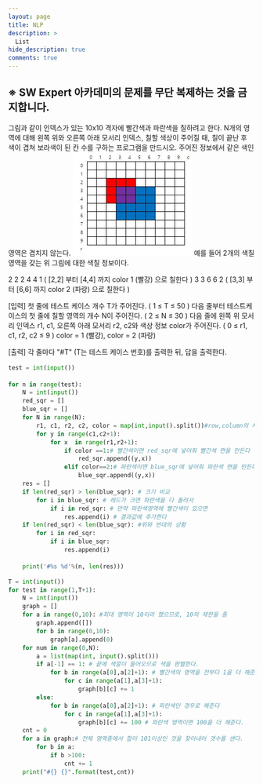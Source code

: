 ```yaml
---
layout: page
title: NLP
description: >
  List
hide_description: true
comments: true
---
```


## ※ SW Expert 아카데미의 문제를 무단 복제하는 것을 금지합니다.

그림과 같이 인덱스가 있는 10x10 격자에 빨간색과 파란색을 칠하려고 한다.
N개의 영역에 대해 왼쪽 위와 오른쪽 아래 모서리 인덱스, 칠할 색상이 주어질 때, 칠이 끝난 후 색이 겹쳐 보라색이 된 칸 수를 구하는 프로그램을 만드시오.
주어진 정보에서 같은 색인 영역은 겹치지 않는다.
![list5](../image/3.jpg)
예를 들어 2개의 색칠 영역을 갖는 위 그림에 대한 색칠 정보이다.

2
2 2 4 4 1  ( [2,2] 부터 [4,4] 까지 color 1 (빨강) 으로 칠한다 )
3 3 6 6 2 ( [3,3] 부터 [6,6] 까지 color 2 (파랑) 으로 칠한다 )

[입력]
첫 줄에 테스트 케이스 개수 T가 주어진다.   ( 1 ≤ T ≤ 50 )
다음 줄부터 테스트케이스의 첫 줄에 칠할 영역의 개수 N이 주어진다. ( 2 ≤ N ≤ 30 )
다음 줄에 왼쪽 위 모서리 인덱스 r1, c1, 오른쪽 아래 모서리 r2, c2와 색상 정보 color가 주어진다. ( 0 ≤ r1, c1, r2, c2 ≤ 9 )
color = 1 (빨강), color = 2 (파랑)

[출력]
각 줄마다 "#T" (T는 테스트 케이스 번호)를 출력한 뒤, 답을 출력한다.

```python
test = int(input())

for n in range(test):
    N = int(input())
    red_sqr = []
    blue_sqr = []
    for N in range(N):
        r1, c1, r2, c2, color = map(int,input().split())#row,column의 시작과 끝을 점으로 받고, 색을 넣는다.
        for y in range(c1,c2+1):
            for x  in range(r1,r2+1): 
                if color ==1:# 빨간색이면 red_sqr에 넣어줘 빨간색 면을 만든다
                    red_sqr.append((y,x))
                elif color==2:# 파란색이면 blue_sqr에 넣어줘 파란색 면을 만든다
                    blue_sqr.append((y,x))
    res = []
    if len(red_sqr) > len(blue_sqr): # 크기 비교
        for i in blue_sqr: # 레드가 크면 파란색을 다 돌려서 
            if i in red_sqr: # 만약 파란색영역에 빨간색이 있으면
                res.append(i) # 결과값에 추가한다
    if len(red_sqr) < len(blue_sqr): #위와 반대의 상황
        for i in red_sqr:
            if i in blue_sqr:
                res.append(i)

    print('#%s %d'%(n, len(res)))

```

```python
T = int(input())
for test in range(1,T+1):
    N = int(input())
    graph = []
    for a in range(0,10): #최대 영역이 10이라 했으므로, 10의 제한을 줌
        graph.append([])
        for b in range(0,10):
            graph[a].append(0)
    for num in range(0,N):
        a = list(map(int, input().split()))
        if a[-1] == 1: # 끝에 색깔이 들어오므로 색을 판별한다.
            for b in range(a[0],a[2]+1): # 빨간색의 영역을 전부다 1을 더 해준다.=
                for c in range(a[1],a[3]+1):
                    graph[b][c] += 1
        else:
            for b in range(a[0],a[2]+1): # 파란색인 경우로 해준다
                for c in range(a[1],a[3]+1):
                    graph[b][c] += 100 # 파란색 영역이면 100을 더 해준다.
    cnt = 0
    for a in graph:# 전체 영역중에서 합이 101이상인 것을 찾아내어 갯수를 샌다.
        for b in a:
            if b >100:
                cnt += 1
    print("#{} {}".format(test,cnt))

```
